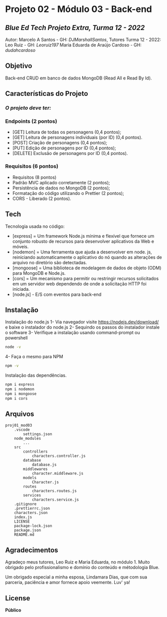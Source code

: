 # Projeto 02 - Módulo 03 - Back-end
## _Blue Ed Tech Projeto Extra, Turma 12 - 2022_

Autor: Marcelo A Santos - GH: _DJMarshallSantos_,
Tutores Turma 12 - 2022:
Leo Ruiz - GH: _Leoruiz197_
Maria Eduarda de Araújo Cardoso - GH: _dudahcardoso_

## Objetivo

Back-end CRUD em banco de dados MongoDB (Read All e Read By Id).

## Características do Projeto

### _O projeto deve ter:_

### Endpoints (2 pontos)

- [GET] Leitura de todas os personagens (0,4 pontos);
- [GET] Leitura de personagens individuais (por ID) (0,4 pontos).
- [POST] Criação de personagens (0,4 pontos);
- [PUT] Edição de personagens por ID (0,4 pontos);
- [DELETE] Exclusão de personagens por ID (0,4 pontos).

### Requisitos (6 pontos)
- Requisitos (8 pontos)
- Padrão MVC aplicado corretamente (2 pontos);
- Persistência de dados no MongoDB (2 pontos);
- Formatação do código utilizando o Prettier (2 pontos);
- CORS - Liberado (2 pontos).

## Tech

Tecnologia usada no código:

- [express] = Um framework Node.js mínima e flexível que fornece um conjunto robusto de recursos para desenvolver aplicativos da Web e móveis.
- [nodemon] = Uma ferramenta que ajuda a desenvolver em node. js, reiniciando automaticamente o aplicativo do nó quando as alterações de arquivo no diretório são detectadas.
- [mongoose] = Uma biblioteca de modelagem de dados de objeto (ODM) para MongoDB e Node.js.
- [cors] = Um mecanismo para permitir ou restringir recursos solicitados em um servidor web dependendo de onde a solicitação HTTP foi iniciada.
- [node.js] - E/S com eventos para back-end

## Instalação

Instalação do node.js
1- Via navegador visite https://nodejs.dev/download/ e baixe o instalador do node.js
2- Sequindo os passos do instalador instale o software
3- Verifique a instalação usando command-prompt ou powershell

```sh
node -v
```

4- Faça o mesmo para NPM

```sh
npm -v
```

Instalação das dependências.

```sh
npm i express
npm i nodemon
npm i mongoose
npm i cors
```

## Arquivos

```
proj01_mod03
    .vscode
        settings.json
    node_modules
        ...
    src
        controllers
            characters.controller.js
        database
            database.js
        middlewares
            character.middleware.js
        models
            Character.js
        routes
            characters.routes.js
        services
            characters.service.js
    .gitignore
    .prettierrc.json
    characters.json
    index.js
    LICENSE
    package-lock.json
    package.json
    README.md
```

## Agradecimentos
Agradeço meus tutores, Leo Ruiz e Maria Eduarda, no módulo 1.
Muito obrigado pelo profissionalismo e domínio do conteúdo e métodologia Blue.

Um obrigado especial a minha esposa, Lindamara Dias, que com sua parceria, paciência
e amor fornece apoio veemente. Luv' ya!

## License
**Público**
